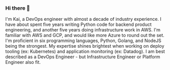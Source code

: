 ### Hi there 👋

I'm Kai, a DevOps engineer with almost a decade of industry experience. I have about spent five years writing Python code for backend product engineering, and another five years doing infrastructure work in AWS. I'm familiar with AWS and GCP, and would like more Azure to round out the set. I'm proficient in six programming languages, Python, Golang, and NodeJS being the strongest. My expertise shines brightest when working on deploy tooling (ex: Kubernetes) and application monitoring (ex: Datadog). I am best described as a DevOps Engineer - but Infrastructure Engineer or Platform Engineer also fit.

<!--
**coilysiren/coilysiren** is a ✨ _special_ ✨ repository because its `README.md` (this file) appears on your GitHub profile.

Here are some ideas to get you started:

- 🔭 I’m currently working on ...
- 🌱 I’m currently learning ...
- 👯 I’m looking to collaborate on ...
- 🤔 I’m looking for help with ...
- 💬 Ask me about ...
- 📫 How to reach me: ...
- 😄 Pronouns: ...
- ⚡ Fun fact: ...
-->
